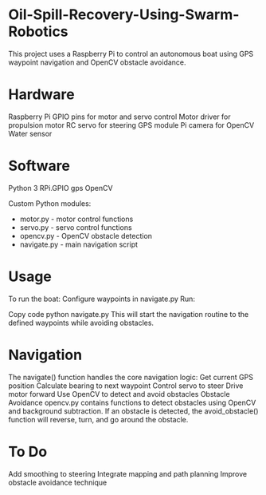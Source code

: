 # Oil-Spill-Recovery-Using-Swarm-Robotics
This project uses a Raspberry Pi to control an autonomous boat using GPS waypoint navigation and OpenCV obstacle avoidance.
# Hardware
Raspberry Pi
GPIO pins for motor and servo control
Motor driver for propulsion motor
RC servo for steering
GPS module
Pi camera for OpenCV
Water sensor

# Software
Python 3
RPi.GPIO
gps
OpenCV

Custom Python modules:
- motor.py - motor control functions
- servo.py - servo control functions
- opencv.py - OpenCV obstacle detection
- navigate.py - main navigation script

# Usage
To run the boat:
Configure waypoints in navigate.py
Run:
<!---->
Copy code
python navigate.py
This will start the navigation routine to the defined waypoints while avoiding obstacles.

# Navigation
The navigate() function handles the core navigation logic:
Get current GPS position
Calculate bearing to next waypoint
Control servo to steer
Drive motor forward
Use OpenCV to detect and avoid obstacles
Obstacle Avoidance
opencv.py contains functions to detect obstacles using OpenCV and background subtraction.
If an obstacle is detected, the avoid_obstacle() function will reverse, turn, and go around the obstacle.

# To Do
Add smoothing to steering
Integrate mapping and path planning
Improve obstacle avoidance technique
